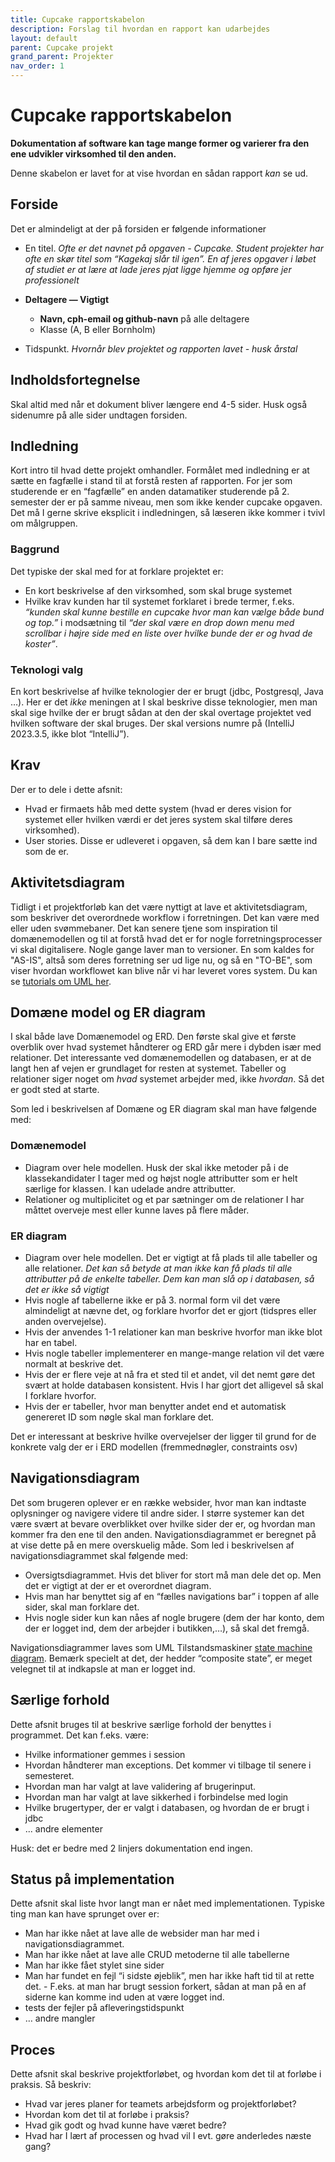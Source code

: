 ```yaml
---
title: Cupcake rapportskabelon
description: Forslag til hvordan en rapport kan udarbejdes
layout: default
parent: Cupcake projekt
grand_parent: Projekter
nav_order: 1
---
```


# Cupcake rapportskabelon

**Dokumentation af software kan tage mange former og varierer fra den ene udvikler virksomhed til den anden.**

Denne skabelon er lavet for at vise hvordan en sådan rapport _kan_ se ud.

## Forside

Det er almindeligt at der på forsiden er følgende informationer

- En titel. _Ofte er det navnet på opgaven - Cupcake. Student projekter har ofte en skør titel som “Kagekaj slår til igen”. En af jeres opgaver i løbet af studiet er at lære at lade jeres pjat ligge hjemme og opføre jer professionelt_

- **Deltagere — Vigtigt**
  - **Navn, cph-email og github-navn** på alle deltagere
  - Klasse (A, B eller Bornholm)
- Tidspunkt. _Hvornår blev projektet og rapporten lavet - husk årstal_

## Indholdsfortegnelse

Skal altid med når et dokument bliver længere end 4-5 sider. Husk også sidenumre på alle sider undtagen forsiden.

## Indledning

Kort intro til hvad dette projekt omhandler. Formålet med indledning er at sætte en fagfælle i stand til at forstå resten af rapporten. For jer som studerende er en “fagfælle” en anden datamatiker studerende på 2. semester der er på samme niveau, men som ikke kender cupcake opgaven. Det må I gerne skrive eksplicit i indledningen, så læseren ikke kommer i tvivl om målgruppen.

### Baggrund

Det typiske der skal med for at forklare projektet er:

- En kort beskrivelse af den virksomhed, som skal bruge systemet
- Hvilke krav kunden har til systemet forklaret i brede termer, f.eks. _“kunden skal kunne bestille en cupcake hvor man kan vælge både bund og top.”_ i modsætning til _“der skal være en drop down menu med scrollbar i højre side med en liste over hvilke bunde der er og hvad de koster”_.

### Teknologi valg

En kort beskrivelse af hvilke teknologier der er brugt (jdbc, Postgresql, Java …). Her er det _ikke_ meningen at I skal beskrive disse teknologier, men man skal sige hvilke der er brugt sådan at den der skal overtage projektet ved hvilken software der skal bruges. Der skal versions numre på (IntelliJ 2023.3.5, ikke blot “IntelliJ”).

## Krav

Der er to dele i dette afsnit:

- Hvad er firmaets håb med dette system (hvad er deres vision for systemet eller hvilken værdi er det jeres system skal tilføre deres virksomhed).
- User stories. Disse er udleveret i opgaven, så dem kan I bare sætte ind som de er.

## Aktivitetsdiagram

Tidligt i et projektforløb kan det være nyttigt at lave et aktivitetsdiagram, som beskriver det overordnede workflow i forretningen. Det kan være med eller uden svømmebaner. Det kan senere tjene som inspiration til domænemodellen og til at forstå hvad det er for nogle forretningsprocesser vi skal digitalisere. Nogle gange laver man to versioner. En som kaldes for "AS-IS", altså som deres forretning ser ud lige nu, og så en "TO-BE", som viser hvordan workflowet kan blive når vi har leveret vores system. Du kan se [tutorials om UML her](https://github.com/dat2Cph/content/tree/main/toolbox/sys/uml).

## Domæne model og ER diagram

I skal både lave Domænemodel og ERD. Den første skal give et første overblik over hvad systemet håndterer og ERD går mere i dybden især med relationer. Det interessante ved domænemodellen og databasen, er at de langt hen af vejen er grundlaget for resten at systemet. Tabeller og relationer siger noget om _hvad_ systemet arbejder med, ikke _hvordan_. Så det er godt sted at starte.

Som led i beskrivelsen af Domæne og ER diagram skal man have følgende med:

### Domænemodel

- Diagram over hele modellen. Husk der skal ikke metoder på i de klassekandidater I tager med og højst nogle attributter som er helt særlige for klassen. I kan udelade andre attributter.
- Relationer og multiplicitet og et par sætninger om de relationer I har måttet overveje mest eller kunne laves på flere måder.

### ER diagram

- Diagram over hele modellen. Det er vigtigt at få plads til alle tabeller og alle relationer. _Det kan så betyde at man ikke kan få plads til alle attributter på de enkelte tabeller. Dem kan man slå op i databasen, så det er ikke så vigtigt_
- Hvis nogle af tabellerne ikke er på 3. normal form vil det være almindeligt at nævne det, og forklare hvorfor det er gjort (tidspres eller anden overvejelse).
- Hvis der anvendes 1-1 relationer kan man beskrive hvorfor man ikke blot har en tabel.
- Hvis nogle tabeller implementerer en mange-mange relation vil det være normalt at beskrive det.
- Hvis der er flere veje at nå fra et sted til et andet, vil det nemt gøre det svært at holde databasen konsistent. Hvis I har gjort det alligevel så skal I forklare hvorfor.
- Hvis der er tabeller, hvor man benytter andet end et automatisk genereret ID som nøgle skal man forklare det.

Det er interessant at beskrive hvilke overvejelser der ligger til grund for de konkrete valg der er i ERD modellen (fremmednøgler, constraints osv)

## Navigationsdiagram

Det som brugeren oplever er en række websider, hvor man kan indtaste oplysninger og navigere videre til andre sider. I større systemer kan det være svært at bevare overblikket over hvilke sider der er, og hvordan man kommer fra den ene til den anden. Navigationsdiagrammet er beregnet på at vise dette på en mere overskuelig måde. Som led i beskrivelsen af navigationsdiagrammet skal følgende med:

- Oversigtsdiagrammet. Hvis det bliver for stort må man dele det op. Men det er vigtigt at der er et overordnet diagram.
- Hvis man har benyttet sig af en “fælles navigations bar” i toppen af alle sider, skal man forklare det.
- Hvis nogle sider kun kan nåes af nogle brugere (dem der har konto, dem der er logget ind, dem der arbejder i butikken,…), så skal det fremgå.

Navigationsdiagrammer laves som UML Tilstandsmaskiner [state machine diagram]([../webstack/backend/statemachinediagram.md](https://github.com/dat2Cph/content/blob/main/webstack/backend/statemachinediagram.md)). Bemærk specielt at det, der hedder “composite state”, er meget velegnet til at indkapsle at man er logget ind.

## Særlige forhold

Dette afsnit bruges til at beskrive særlige forhold der benyttes i programmet. Det kan f.eks. være:

- Hvilke informationer gemmes i session
- Hvordan håndterer man exceptions. Det kommer vi tilbage til senere i semesteret.
- Hvordan man har valgt at lave validering af brugerinput.
- Hvordan man har valgt at lave sikkerhed i forbindelse med login
- Hvilke brugertyper, der er valgt i databasen, og hvordan de er brugt i jdbc
- ... andre elementer

Husk: det er bedre med 2 linjers dokumentation end ingen.

## Status på implementation

Dette afsnit skal liste hvor langt man er nået med implementationen. Typiske ting man kan have sprunget over er:

- Man har ikke nået at lave alle de websider man har med i navigationsdiagrammet.
- Man har ikke nået at lave alle CRUD metoderne til alle tabellerne
- Man har ikke fået stylet sine sider
- Man har fundet en fejl “i sidste øjeblik”, men har ikke haft tid til at rette det. - F.eks. at man har brugt session forkert, sådan at man på en af siderne kan komme ind uden at være logget ind.
- tests der fejler på afleveringstidspunkt
- … andre mangler

## Proces

Dette afsnit skal beskrive projektforløbet, og hvordan kom det til at forløbe i praksis. Så beskriv:

- Hvad var jeres planer for teamets arbejdsform og projektforløbet?
- Hvordan kom det til at forløbe i praksis?
- Hvad gik godt og hvad kunne have været bedre?
- Hvad har I lært af processen og hvad vil I evt. gøre anderledes næste gang?
